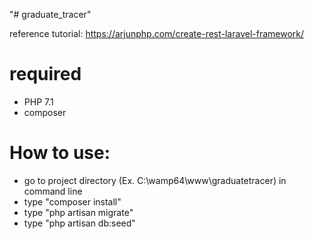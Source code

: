 "# graduate_tracer" 

reference tutorial: https://arjunphp.com/create-rest-laravel-framework/

# required
* PHP 7.1
* composer


# How to use:
* go to project directory (Ex. C:\wamp64\www\graduatetracer\) in command line
* type "composer install"
* type "php artisan migrate"
* type "php artisan db:seed"